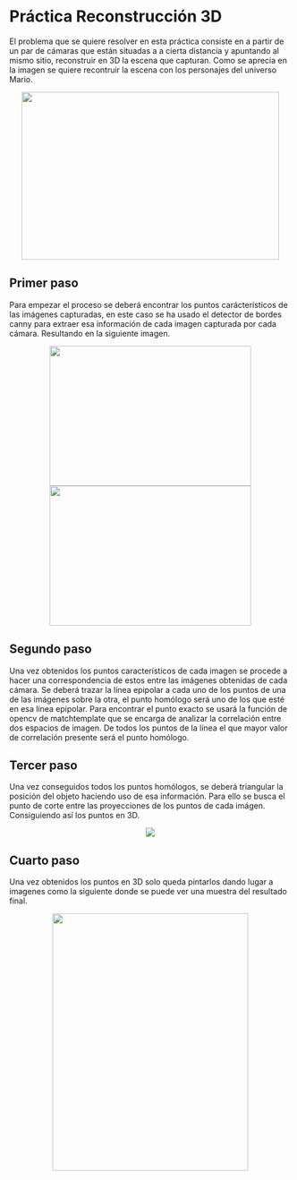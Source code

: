 # Práctica Reconstrucción 3D

El problema que se quiere resolver en esta práctica consiste en a partir de un par de cámaras que están situadas a a cierta distancia y apuntando al mismo sitio, reconstruir en 3D la escena que capturan. Como se aprecia en la imagen se quiere recontruir la escena con los personajes del universo Mario.

<p align="center">
  <img width="460" height="300" src="https://github.com/johnbyrs/Rob-tica/blob/master/Reconstrucci%C3%B3n3d/imgs/problema.png">
</p>

## Primer paso

Para empezar el proceso se deberá encontrar los puntos carácteristicos de las imágenes capturadas, en este caso se ha usado el detector de bordes canny para extraer esa información de cada imagen capturada por cada cámara. Resultando en la siguiente imagen.

<p align="center">
  <img width="360" height="250" src="https://github.com/johnbyrs/Rob-tica/blob/master/Reconstrucci%C3%B3n3d/imgs/imgcanny.jpg">
    <img width="360" height="250" src="https://github.com/johnbyrs/Rob-tica/blob/master/Reconstrucci%C3%B3n3d/imgs/imgcannyr.jpg">
</p>

## Segundo paso

Una vez obtenidos los puntos característicos de cada imagen se procede a hacer una correspondencia de estos entre las imágenes obtenidas de cada cámara. Se deberá trazar la línea epipolar a cada uno de los puntos de una de las imágenes sobre la otra, el punto homólogo será uno de los que esté en esa línea epipolar.
Para encontrar el punto exacto se usará la función de opencv de matchtemplate que se encarga de analizar la correlación entre dos espacios de imagen. De todos los puntos de la línea el que mayor valor de correlación presente será el punto homólogo.

## Tercer paso 

Una vez conseguidos todos los puntos homólogos, se deberá triangular la posición del objeto haciendo uso de esa información. Para ello se busca el punto de corte entre las proyecciones de los puntos de cada imágen. Consiguiendo así los puntos en 3D.

<p align="center">
  <img src="https://github.com/johnbyrs/Rob-tica/blob/master/Reconstrucci%C3%B3n3d/imgs/epipolar.png">
</p>


## Cuarto paso

Una vez obtenidos los puntos en 3D solo queda pintarlos dando lugar a imagenes como la siguiente donde se puede ver una muestra del resultado final.

<p align="center">
  <img width="350" height="460" src="https://github.com/johnbyrs/Rob-tica/blob/master/Reconstrucci%C3%B3n3d/imgs/Resultados.png">
</p>


